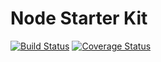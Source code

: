 # Node Starter Kit

[![Build Status](https://travis-ci.org/Legend1991/node-starter-kit.svg?branch=master)](https://travis-ci.org/Legend1991/node-starter-kit) [![Coverage Status](https://coveralls.io/repos/github/Legend1991/node-starter-kit/badge.svg?branch=master)](https://coveralls.io/github/Legend1991/node-starter-kit?branch=master)
